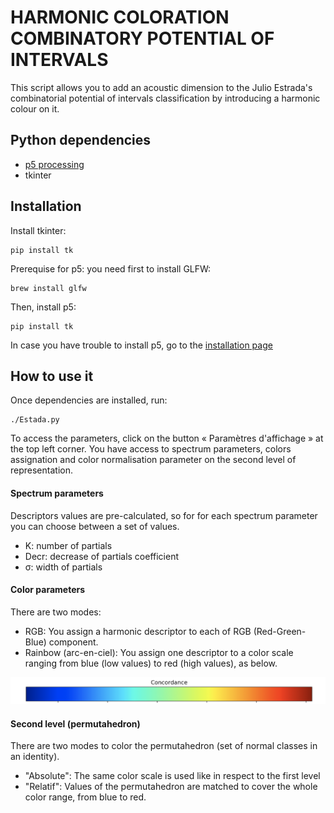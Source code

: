 # HARMONIC COLORATION COMBINATORY POTENTIAL OF INTERVALS

This script allows you to add an acoustic dimension to the Julio Estrada's combinatorial potential of intervals classification by introducing a harmonic colour on it.


## Python dependencies

- [p5 processing](https://p5.readthedocs.io/en/latest/install.html)
- tkinter

## Installation

Install tkinter:

```
pip install tk
```

Prerequise for p5: you need first to install GLFW:

```
brew install glfw
```

Then, install p5:

```
pip install tk
```
In case you have trouble to install p5, go to the [installation page](https://p5.readthedocs.io/en/latest/install.html)



## How to use it

Once dependencies are installed, run:

```
./Estada.py
```

To access the parameters, click on the button « Paramètres d'affichage » at the top left corner. You have access to spectrum parameters, colors assignation and color normalisation parameter on the second level of representation.  

#### Spectrum parameters
Descriptors values are pre-calculated, so for for each spectrum parameter you can choose between a set of values.

- K: number of partials
- Decr: decrease of partials coefficient
- σ: width of partials

#### Color parameters
There are two modes:

- RGB: You assign a harmonic descriptor to each of RGB (Red-Green-Blue) component.
- Rainbow (arc-en-ciel): You assign one descriptor to a color scale ranging from blue (low values) to red (high values), as below.  

![colorscale](/color_scale.png)

#### Second level (permutahedron)
There are two modes to color the permutahedron (set of normal classes in an identity).

- "Absolute": The same color scale is used like in respect to the first level
- "Relatif": Values of the permutahedron are matched to cover the whole color range, from blue to red.
